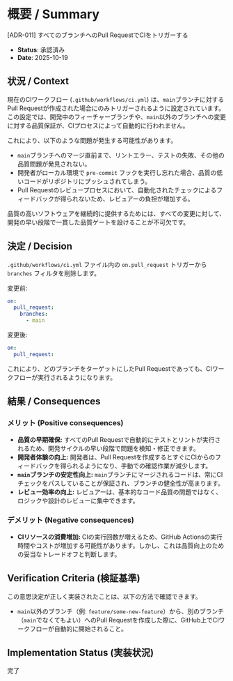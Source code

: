 # 概要 / Summary
[ADR-011] すべてのブランチへのPull RequestでCIをトリガーする

- **Status**: 承認済み
- **Date**: 2025-10-19

## 状況 / Context

現在のCIワークフロー (`.github/workflows/ci.yml`) は、`main`ブランチに対するPull Requestが作成された場合にのみトリガーされるように設定されています。この設定では、開発中のフィーチャーブランチや、`main`以外のブランチへの変更に対する品質保証が、CIプロセスによって自動的に行われません。

これにより、以下のような問題が発生する可能性があります。

-   `main`ブランチへのマージ直前まで、リントエラー、テストの失敗、その他の品質問題が発見されない。
-   開発者がローカル環境で `pre-commit` フックを実行し忘れた場合、品質の低いコードがリポジトリにプッシュされてしまう。
-   Pull Requestのレビュープロセスにおいて、自動化されたチェックによるフィードバックが得られないため、レビュアーの負担が増加する。

品質の高いソフトウェアを継続的に提供するためには、すべての変更に対して、開発の早い段階で一貫した品質ゲートを設けることが不可欠です。

## 決定 / Decision

`.github/workflows/ci.yml` ファイル内の `on.pull_request` トリガーから `branches` フィルタを削除します。

変更前:
```yaml
on:
  pull_request:
    branches:
      - main
```

変更後:
```yaml
on:
  pull_request:
```

これにより、どのブランチをターゲットにしたPull Requestであっても、CIワークフローが実行されるようになります。

## 結果 / Consequences

### メリット (Positive consequences)

-   **品質の早期確保:** すべてのPull Requestで自動的にテストとリントが実行されるため、開発サイクルの早い段階で問題を検知・修正できます。
-   **開発者体験の向上:** 開発者は、Pull Requestを作成するとすぐにCIからのフィードバックを得られるようになり、手動での確認作業が減少します。
-   **`main`ブランチの安定性向上:** `main`ブランチにマージされるコードは、常にCIチェックをパスしていることが保証され、ブランチの健全性が高まります。
-   **レビュー効率の向上:** レビュアーは、基本的なコード品質の問題ではなく、ロジックや設計のレビューに集中できます。

### デメリット (Negative consequences)

-   **CIリソースの消費増加:** CIの実行回数が増えるため、GitHub Actionsの実行時間やコストが増加する可能性があります。しかし、これは品質向上のための妥当なトレードオフと判断します。

## Verification Criteria (検証基準)

この意思決定が正しく実装されたことは、以下の方法で確認できます。

-   `main`以外のブランチ（例: `feature/some-new-feature`）から、別のブランチ（`main`でなくてもよい）へのPull Requestを作成した際に、GitHub上でCIワークフローが自動的に開始されること。

## Implementation Status (実装状況)
完了
